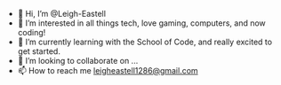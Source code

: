 - 👋 Hi, I’m @Leigh-Eastell
- 👀 I’m interested in all things tech, love gaming, computers, and now coding!
- 🌱 I’m currently learning with the School of Code, and really excited to get started.
- 💞️ I’m looking to collaborate on ...
- 📫 How to reach me leigheastell1286@gmail.com

<!---
Leigh-Eastell/Leigh-Eastell is a ✨ special ✨ repository because its `README.md` (this file) appears on your GitHub profile.
You can click the Preview link to take a look at your changes.
--->
